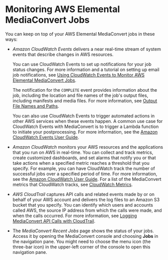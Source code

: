 # Monitoring AWS Elemental MediaConvert Jobs<a name="monitoring-overview"></a>

You can keep on top of your AWS Elemental MediaConvert jobs in these ways:
+ *Amazon CloudWatch Events* delivers a near real\-time stream of system events that describe changes in AWS resources\. 

  You can use CloudWatch Events to set up notifications for your job status changes\. For more information and a tutorial on setting up email job notifications, see [Using CloudWatch Events to Monitor AWS Elemental MediaConvert Jobs](cloudwatch_events.md)\.

  The notification for the `COMPLETE` event provides information about the job, including the location and file names of the job's output files, including manifests and media files\. For more information, see [Output File Names and Paths](output-file-names-and-paths.md)\.

  You can also use CloudWatch Events to trigger automated actions in other AWS services when these events happen\. A common use case for CloudWatch Events with MediaConvert is to trigger a Lambda function to initiate your postprocessing\. For more information, see the [Amazon CloudWatch Events User Guide](https://docs.aws.amazon.com/AmazonCloudWatch/latest/events/)\.
+ *Amazon CloudWatch* monitors your AWS resources and the applications that you run on AWS in real\-time\. You can collect and track metrics, create customized dashboards, and set alarms that notify you or that take actions when a specified metric reaches a threshold that you specify\. For example, you can have CloudWatch track the number of successful jobs over a specified period of time\. For more information, see the [Amazon CloudWatch User Guide](https://docs.aws.amazon.com/AmazonCloudWatch/latest/monitoring/)\. For a list of the MediaConvert metrics that CloudWatch tracks, see [CloudWatch Metrics](MediaConvert-metrics.md)\.
+ *AWS CloudTrail* captures API calls and related events made by or on behalf of your AWS account and delivers the log files to an Amazon S3 bucket that you specify\. You can identify which users and accounts called AWS, the source IP address from which the calls were made, and when the calls occurred\. For more information, see [Logging MediaConvert API Calls with CloudTrail](logging-using-cloudtrail.md)\.
+ The *MediaConvert Recent Jobs* page shows the status of your jobs\. Access it by opening the MediaConvert console and choosing **Jobs** in the navigation pane\. You might need to choose the menu icon \(the three\-bar icon\) in the upper\-left corner of the console to open this navigation pane\.